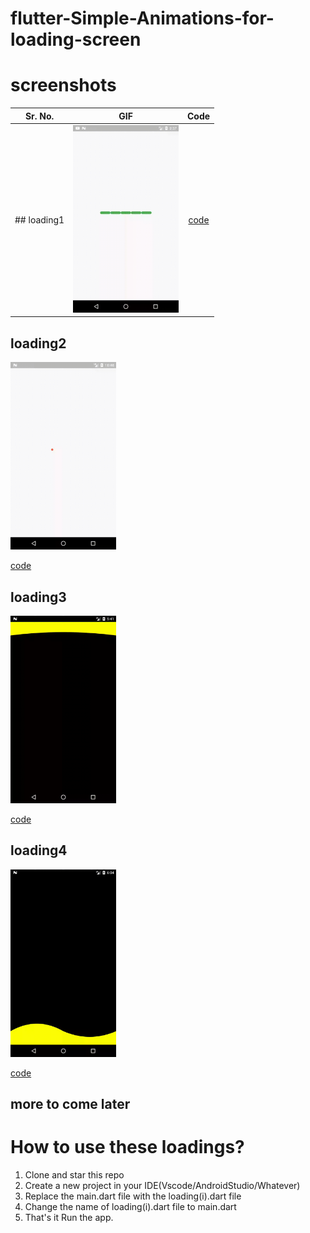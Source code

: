 # flutter-Simple-Animations-for-loading-screen

# screenshots
|Sr. No. |GIF |Code|
:----------:|:-----------:|:-------------:
## loading1 |<img src="https://github.com/Tushargupta9800/flutter-Simple-Animations-for-loading-screen/blob/master/screenshot/loading1.gif" height="300em" />|[code](https://github.com/Tushargupta9800/flutter-Simple-Animations-for-loading-screen/blob/master/loading1.dart)
## loading2
<img src="https://github.com/Tushargupta9800/flutter-Simple-Animations-for-loading-screen/blob/master/screenshot/loading2.gif" height="300em" />

[code](https://github.com/Tushargupta9800/flutter-Simple-Animations-for-loading-screen/blob/master/loading2.dart)

## loading3
<img src="https://github.com/Tushargupta9800/flutter-Simple-Animations-for-loading-screen/blob/master/screenshot/loading3.gif" height="300em" />

[code](https://github.com/Tushargupta9800/flutter-Simple-Animations-for-loading-screen/blob/master/loading3.dart)


## loading4
<img src="https://github.com/Tushargupta9800/flutter-Simple-Animations-for-loading-screen/blob/master/screenshot/loading4.gif" height="300em" />

[code](https://github.com/Tushargupta9800/flutter-Simple-Animations-for-loading-screen/blob/master/loading4.dart)


## more to come later

# How to use these loadings?
1) Clone and star this repo
2) Create a new project in your IDE(Vscode/AndroidStudio/Whatever)
3) Replace the main.dart file with the loading(i).dart file
4) Change the name of loading(i).dart file to main.dart
5) That's it Run the app.
